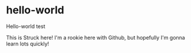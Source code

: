 # hello-world
Hello-world test

This is Struck here! I'm a rookie here with Github, but hopefully I'm gonna learn lots quickly!
